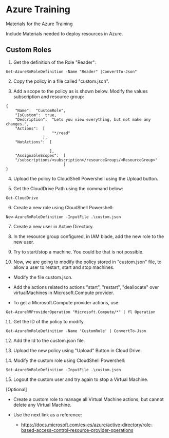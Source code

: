 # Azure Training

Materials for the Azure Training

Include Materials needed to deploy resources in Azure.


## Custom Roles

1. Get the definition of the Role "Reader":
```
Get-AzureRmRoleDefinition -Name "Reader" |ConvertTo-Json"
```

2. Copy the policy in a file called "custom.json".

3. Add a scope to the policy as is shown below. Modify the values subscription and resource group:
```
{
    "Name":  "CustomRole",
    "IsCustom":  true,
    "Description":  "Lets you view everything, but not make any changes.",
    "Actions":  [
                    "*/read"
                ],
    "NotActions":  [

                   ],
    "AssignableScopes":  [
    "/subscriptions/<subscription>/resourceGroups/<ResourceGroup>"
                         ]
}
```
4. Upload the policy to CloudShell Powershell using the Upload button.

5. Get the CloudDrive Path using the command below:
```
Get-CloudDrive
```

6. Create a new role using CloudShell Powershell:
```
New-AzureRmRoleDefinition -InputFile .\custom.json
```

7. Create a new user in Active Directory.

8. In the resource group configured, in IAM blade, add the new role to the new user.

9. Try to start/stop a machine. You could be that is not possible.

10. Now, we are going to modify the policy stored in "custom.json" file, to allow a user to restart, start and stop machines.
  * Modify the file custom.json.
  * Add the actions related to actions "start", "restart", "deallocate" over virtualMachines in Microsoft.Compute provider.


* To get a Microsoft.Compute provider actions, use:
```
Get-AzureRMProviderOperation "Microsoft.Compute/*" | fl Operation
```

11. Get the ID of the policy to modify.
```
Get-AzureRmRoleDefinition -Name 'CustomRole' | ConvertTo-Json
```

12. Add the Id to the custom.json file. 


13. Upload the new policy using "Upload" Button in Cloud Drive.

14. Modify the custom role using CloudShell Powershell:
```
Set-AzureRmRoleDefinition -InputFile .\custom.json
```

15. Logout the custom user and try again to stop a Virtual Machine.


[Optional]
* Create a custom role to manage all Virtual Machine actions, but cannot delete any Virtual Machine.

* Use the next link as a reference: 
  * https://docs.microsoft.com/es-es/azure/active-directory/role-based-access-control-resource-provider-operations

